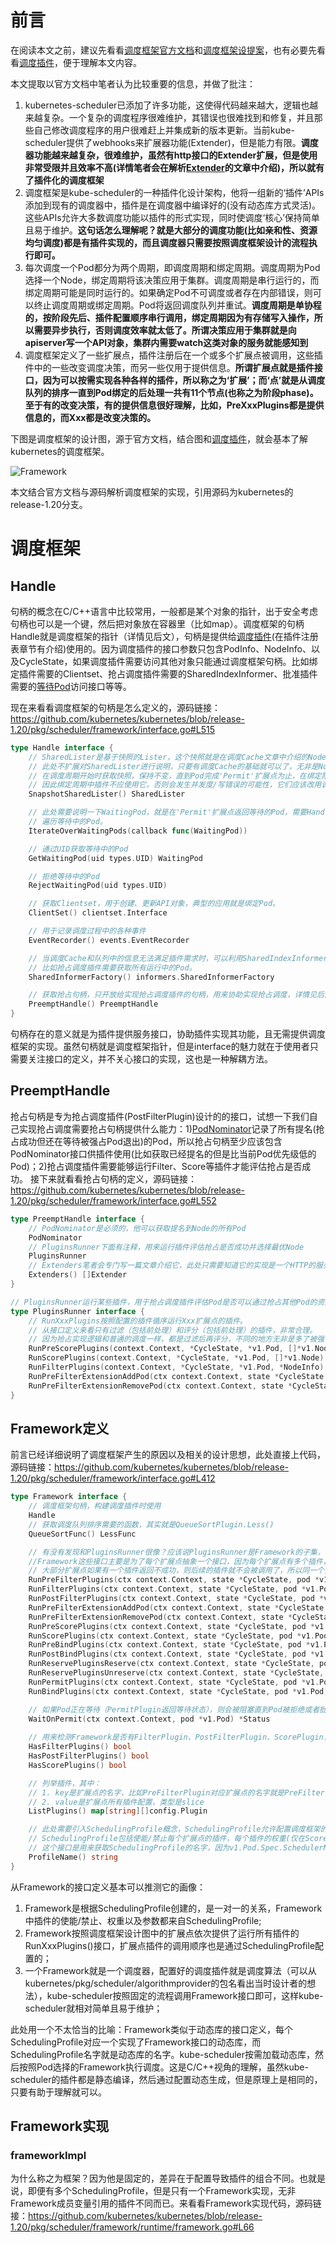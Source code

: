 <!--
 * @Author: jinde.zgm
 * @Date: 2021-03-14 21:58:00
 * @Description: 调度框架代码解析
-->

# 前言

在阅读本文之前，建议先看看[调度框架官方文档](https://kubernetes.io/docs/concepts/scheduling-eviction/scheduling-framework/)和[调度框架设提案](https://github.com/kubernetes/enhancements/blob/master/keps/sig-scheduling/624-scheduling-framework/README.md)，也有必要先看看[调度插件](./Plugin.md)，便于理解本文内容。

本文提取以官方文档中笔者认为比较重要的信息，并做了批注：

1. kubernetes-scheduler已添加了许多功能，这使得代码越来越大，逻辑也越来越复杂。一个复杂的调度程序很难维护，其错误也很难找到和修复，并且那些自己修改调度程序的用户很难赶上并集成新的版本更新。当前kube-scheduler提供了webhooks来扩展器功能(Extender)，但是能力有限。**调度器功能越来越复杂，很难维护，虽然有http接口的Extender扩展，但是使用非常受限并且效率不高(详情笔者会在解析[Extender](./Extender.md)的文章中介绍)，所以就有了插件化的调度框架**
2. 调度框架是kube-scheduler的一种插件化设计架构，他将一组新的‘插件’APIs添加到现有的调度器中，插件是在调度器中编译好的(没有动态库方式灵活)。这些APIs允许大多数调度功能以插件的形式实现，同时使调度‘核心’保持简单且易于维护。**这句话怎么理解呢？就是大部分的调度功能(比如亲和性、资源均匀调度)都是有插件实现的，而且调度器只需要按照调度框架设计的流程执行即可。**
3. 每次调度一个Pod都分为两个周期，即调度周期和绑定周期。调度周期为Pod选择一个Node，绑定周期将该决策应用于集群。调度周期是串行运行的，而绑定周期可能是同时运行的。如果确定Pod不可调度或者存在内部错误，则可以终止调度周期或绑定周期。Pod将返回调度队列并重试。**调度周期是单协程的，按阶段先后、插件配置顺序串行调用，绑定周期因为有存储写入操作，所以需要异步执行，否则调度效率就太低了。所谓决策应用于集群就是向apiserver写一个API对象，集群内需要watch这类对象的服务就能感知到**
4. 调度框架定义了一些扩展点，插件注册后在一个或多个扩展点被调用，这些插件中的一些改变调度决策，而另一些仅用于提供信息。**所谓扩展点就是插件接口，因为可以按需实现各种各样的插件，所以称之为‘扩展’；而‘点’就是从调度队列的排序一直到Pod绑定的后处理一共有11个节点(也称之为阶段phase)。至于有的改变决策，有的提供信息很好理解，比如，PreXxxPlugins都是提供信息的，而Xxx都是改变决策的。**

下图是调度框架的设计图，源于官方文档，结合图和[调度插件](./Plugin.md)，就会基本了解kubernetes的调度框架。

![Framework](./scheduling-framework-extensions.png)

本文结合官方文档与源码解析调度框架的实现，引用源码为kubernetes的release-1.20分支。

# 调度框架

## Handle

句柄的概念在C/C++语言中比较常用，一般都是某个对象的指针，出于安全考虑句柄也可以是一个键，然后把对象放在容器里（比如map）。调度框架的句柄Handle就是调度框架的指针（详情见后文），句柄是提供给[调度插件](./Plugin.md)(在插件注册表章节有介绍)使用的。因为调度插件的接口参数只包含PodInfo、NodeInfo、以及CycleState，如果调度插件需要访问其他对象只能通过调度框架句柄。比如绑定插件需要的Clientset、抢占调度插件需要的SharedIndexInformer、批准插件需要的[等待Pod](./WaitingPod.md)访问接口等等。

现在来看看调度框架的句柄是怎么定义的，源码链接：<https://github.com/kubernetes/kubernetes/blob/release-1.20/pkg/scheduler/framework/interface.go#L515>

```go
type Handle interface {
    // SharedLister是基于快照的Lister，这个快照就是在调度Cache文章中介绍的NodeInfo的快照。
    // 此处不扩展对SharedLister进行说明，只要有调度Cache的基础就可以了，无非是NodeInfo快照基础上抽象新的接口。
    // 在调度周期开始时获取快照，保持不变，直到Pod完成'Permit'扩展点为止，在绑定阶段是不保证快照不变的。
    // 因此绑定周期中插件不应使用它，否则会发生并发度/写错误的可能性，它们应该改用调度Cache。
    SnapshotSharedLister() SharedLister

    // 此处需要说明一下WaitingPod，就是在'Permit'扩展点返回等待的Pod，需要Handle的实现提供访问这些Pod的接口。
    // 遍历等待中的Pod。
    IterateOverWaitingPods(callback func(WaitingPod))

    // 通过UID获取等待中的Pod
    GetWaitingPod(uid types.UID) WaitingPod

    // 拒绝等待中的Pod
    RejectWaitingPod(uid types.UID)

    // 获取Clientset，用于创建、更新API对象，典型的应用就是绑定Pod。
    ClientSet() clientset.Interface

    // 用于记录调度过程中的各种事件
    EventRecorder() events.EventRecorder

    // 当调度Cache和队列中的信息无法满足插件需求时，可以利用SharedIndexInformer获取指定的API对象。
    // 比如抢占调度插件需要获取所有运行中的Pod。
    SharedInformerFactory() informers.SharedInformerFactory

    // 获取抢占句柄，只开放给实现抢占调度插件的句柄，用来协助实现抢占调度，详情见后面章节注释。
    PreemptHandle() PreemptHandle
}
```

句柄存在的意义就是为插件提供服务接口，协助插件实现其功能，且无需提供调度框架的实现。虽然句柄就是调度框架指针，但是interface的魅力就在于使用者只需要关注接口的定义，并不关心接口的实现，这也是一种解耦方法。

## PreemptHandle

抢占句柄是专为抢占调度插件(PostFilterPlugin)设计的的接口，试想一下我们自己实现抢占调度需要抢占句柄提供什么能力：1)[PodNominator](./PodNominator.md)记录了所有提名(抢占成功但还在等待被强占Pod退出)的Pod，所以抢占句柄至少应该包含PodNominator接口供插件使用(比如获取已经提名的但是比当前Pod优先级低的Pod)；2)抢占调度插件需要能够运行Filter、Score等插件才能评估抢占是否成功。
接下来就看看抢占句柄的定义，源码链接：<https://github.com/kubernetes/kubernetes/blob/release-1.20/pkg/scheduler/framework/interface.go#L552>

```go
type PreemptHandle interface {
    // PodNominator是必须的，他可以获取提名到Node的所有Pod
    PodNominator
    // PluginsRunner下面有注释，用来运行插件评估抢占是否成功并选择最优Node
    PluginsRunner
    // Extenders笔者会专门写一篇文章介绍它，此处只需要知道它的实现是一个HTTP的服务，用来扩展kubernetes无法管理的资源的调度能力。
    Extenders() []Extender
}

// PluginsRunner运行某些插件，用于抢占调度插件评估Pod是否可以通过抢占其他Pod的资源运行在Node上。
type PluginsRunner interface {
    // RunXxxPlugins按照配置的插件循序运行Xxx扩展点的插件。
    // 从接口定义来看只有过滤（包括前处理）和评分（包括前处理）的插件，非常合理。
    // 因为抢占实现逻辑和普通的调度一样，都是过滤后再评分，不同的地方无非是多了被强占Pod的处理。
    RunPreScorePlugins(context.Context, *CycleState, *v1.Pod, []*v1.Node) *Status
    RunScorePlugins(context.Context, *CycleState, *v1.Pod, []*v1.Node) (PluginToNodeScores, *Status)
    RunFilterPlugins(context.Context, *CycleState, *v1.Pod, *NodeInfo) PluginToStatus
    RunPreFilterExtensionAddPod(ctx context.Context, state *CycleState, podToSchedule *v1.Pod, podToAdd *v1.Pod, nodeInfo *NodeInfo) *Status
    RunPreFilterExtensionRemovePod(ctx context.Context, state *CycleState, podToSchedule *v1.Pod, podToRemove *v1.Pod, nodeInfo *NodeInfo) *Status
}
```

## Framework定义

前言已经详细说明了调度框架产生的原因以及相关的设计思想，此处直接上代码，源码链接：<https://github.com/kubernetes/kubernetes/blob/release-1.20/pkg/scheduler/framework/interface.go#L412>

```go
type Framework interface {
    // 调度框架句柄，构建调度插件时使用
    Handle
    // 获取调度队列排序需要的函数，其实就是QueueSortPlugin.Less()
    QueueSortFunc() LessFunc

    // 有没有发现和PluginsRunner很像？应该说PluginsRunner是Framework的子集，也可以理解为Framework的实现也是PluginsRunner的实现。
    //Framework这些接口主要是为了每个扩展点抽象一个接口，因为每个扩展点有多个插件，该接口的实现负责按照配置顺序调用插件。
    // 大部分扩展点如果有一个插件返回不成功，则后续的插件就不会被调用了，所以同一个扩展点的插件间大多是“逻辑与”的关系。
    RunPreFilterPlugins(ctx context.Context, state *CycleState, pod *v1.Pod) *Status
    RunFilterPlugins(ctx context.Context, state *CycleState, pod *v1.Pod, nodeInfo *NodeInfo) PluginToStatus
    RunPostFilterPlugins(ctx context.Context, state *CycleState, pod *v1.Pod, filteredNodeStatusMap NodeToStatusMap) (*PostFilterResult, *Status)
    RunPreFilterExtensionAddPod(ctx context.Context, state *CycleState, podToSchedule *v1.Pod, podToAdd *v1.Pod, nodeInfo *NodeInfo) *Status
    RunPreFilterExtensionRemovePod(ctx context.Context, state *CycleState, podToSchedule *v1.Pod, podToAdd *v1.Pod, nodeInfo *NodeInfo) *Status
    RunPreScorePlugins(ctx context.Context, state *CycleState, pod *v1.Pod, nodes []*v1.Node) *Status
    RunScorePlugins(ctx context.Context, state *CycleState, pod *v1.Pod, nodes []*v1.Node) (PluginToNodeScores, *Status)
    RunPreBindPlugins(ctx context.Context, state *CycleState, pod *v1.Pod, nodeName string) *Status
    RunPostBindPlugins(ctx context.Context, state *CycleState, pod *v1.Pod, nodeName string)
    RunReservePluginsReserve(ctx context.Context, state *CycleState, pod *v1.Pod, nodeName string) *Status
    RunReservePluginsUnreserve(ctx context.Context, state *CycleState, pod *v1.Pod, nodeName string)
    RunPermitPlugins(ctx context.Context, state *CycleState, pod *v1.Pod, nodeName string) *Status
    RunBindPlugins(ctx context.Context, state *CycleState, pod *v1.Pod, nodeName string) *Status

    // 如果Pod正在等待（PermitPlugin返回等待状态），则会被阻塞直到Pod被拒绝或者批准。
    WaitOnPermit(ctx context.Context, pod *v1.Pod) *Status
    
    // 用来检测Framework是否有FilterPlugin、PostFilterPlugin、ScorePlugin，没难度，不解释
    HasFilterPlugins() bool
    HasPostFilterPlugins() bool
    HasScorePlugins() bool

    // 列举插件，其中：
    // 1. key是扩展点的名字，比如PreFilterPlugin对应扩展点的名字就是PreFilter，规则就是将插件类型名字去掉Plugin；
    // 2. value是扩展点所有插件配置，类型是slice
    ListPlugins() map[string][]config.Plugin

    // 此处需要引入SchedulingProfile概念，SchedulingProfile允许配置调度框架的扩展点。
    // SchedulingProfile包括使能/禁止每个扩展点的插件，每个插件的权重(仅在Score扩展点有效)以及插件参数；
    // 这个接口是用来获取SchedulingProfile的名字，因为v1.Pod.Spec.SchedulerName就是指定SchedulingProfile名字来选择Framework。
    ProfileName() string
}
```

从Framework的接口定义基本可以推测它的画像：

1. Framework是根据SchedulingProfile创建的，是一对一的关系，Framework中插件的使能/禁止、权重以及参数都来自SchedulingProfile;
2. Framework按照调度框架设计图中的扩展点依次提供了运行所有插件的RunXxxPlugins()接口，扩展点插件的调用顺序也是通过SchedulingProfile配置的；
3. 一个Framework就是一个调度器，配置好的调度插件就是调度算法（可以从kubernetes/pkg/scheduler/algorithmprovider的包名看出当时设计者的想法），kube-scheduler按照固定的流程调用Framework接口即可，这样kube-scheduler就相对简单且易于维护；

此处用一个不太恰当的比喻：Framework类似于动态库的接口定义，每个SchedulingProfile对应一个实现了Framework接口的动态库，而SchedulingProfile名字就是动态库的名字。kube-scheduler按需加载动态库，然后按照Pod选择的Framework执行调度。这是C/C++视角的理解，虽然kube-scheduler的插件都是静态编译，然后通过配置动态生成，但是原理上是相同的，只要有助于理解就可以。

## Framework实现

### frameworkImpl

为什么称之为框架？因为他是固定的，差异在于配置导致插件的组合不同。也就是说，即便有多个SchedulingProfile，但是只有一个Framework实现，无非Framework成员变量引用的插件不同而已。来看看Framework实现代码，源码链接：<https://github.com/kubernetes/kubernetes/blob/release-1.20/pkg/scheduler/framework/runtime/framework.go#L66>
